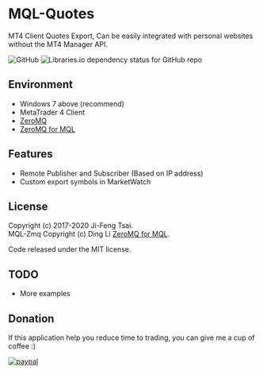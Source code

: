 # MQL-Quotes

MT4 Client Quotes Export, Can be easily integrated with personal websites without the MT4 Manager API.

![GitHub](https://img.shields.io/github/license/jiowcl/MQL-Quotes.svg)
![Libraries.io dependency status for GitHub repo](https://img.shields.io/librariesio/github/dingmaotu/mql-zmq.svg)

## Environment

- Windows 7 above (recommend)
- MetaTrader 4 Client
- [ZeroMQ](https://github.com/zeromq)
- [ZeroMQ for MQL](https://github.com/dingmaotu/mql-zmq)

## Features

- Remote Publisher and Subscriber (Based on IP address)
- Custom export symbols in MarketWatch

## License

Copyright (c) 2017-2020 Ji-Feng Tsai.  
MQL-Zmq Copyright (c) Ding Li [ZeroMQ for MQL](https://github.com/dingmaotu).

Code released under the MIT license.

## TODO

- More examples

## Donation

If this application help you reduce time to trading, you can give me a cup of coffee :)

[![paypal](https://www.paypalobjects.com/en_US/TW/i/btn/btn_donateCC_LG.gif)](https://www.paypal.com/cgi-bin/webscr?cmd=_s-xclick&hosted_button_id=3RNMD6Q3B495N&source=url)
